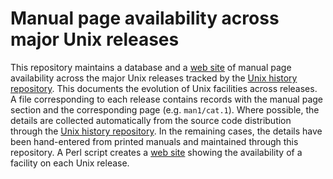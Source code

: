 # Manual page availability across major Unix releases
This repository maintains a database and a
[web site](https://dspinellis.github.io/unix-history-man/index.html)
of manual page availability
across the major Unix releases tracked by the
[Unix history repository](https://github.com/dspinellis/unix-history-repo).
This documents the evolution of Unix facilities across releases.
A file corresponding to each release contains records
with the manual page section and the corresponding page (e.g. `man1/cat.1`).
Where possible, the details are collected automatically from the source
code distribution through the
[Unix history repository](https://github.com/dspinellis/unix-history-repo).
In the remaining cases, the details have been hand-entered from printed
manuals and maintained through this repository.
A Perl script creates a
[web site](https://dspinellis.github.io/unix-history-man/index.html)
showing the availability of a facility on each Unix release.
